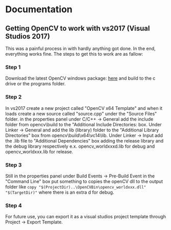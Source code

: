 # Documentation

## Getting OpenCV to work with vs2017 (Visual Studios 2017)
This was a painful process in with hardly anything got done. In the end, everything works fine. The steps to get this to work are as fallow:

### Step 1
Download the latest OpenCV windows package: [here](http://opencv.org/releases.html) and build to the c drive or the programs folder.

### Step 2
In vs2017 create a new project called "OpenCV x64 Template" and when it loads create a new source called "source.cpp" under the "Source Files" folder. in the properties panel under C/C++ -> General add the include folder from opencv\build to the "Additional Include Directories: box.
Under Linker -> General and add the lib (library) folder to the "Additional Library Directories" box from opencv\build\x64\vc14\lib.
Under Linker -> Input add the .lib file to "Additional Dependencies" box adding the release library and the debug library respectively e.x. opencv_worldxxxd.lib for debug and opencv_worldxxx.lib for release.

### Step 3
Still in the properties panel under Build Events -> Pre-Build Event in the "Command Line" box put something to copies the openCV dll to the output folder like ```copy "$(ProjectDir)..\OpenCVBin\opencv_worldxxx.dll" "$(TargetDir)"``` where there is an extra d for debug.

### Step 4
For future use, you can export it as a visual studios project template through Project -> Export Template.

